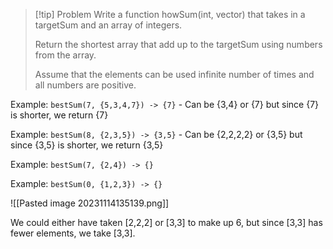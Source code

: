 >[!tip] Problem
>Write a function howSum(int, vector) that takes in a targetSum and an array of integers.
>
>Return the shortest array that add up to the targetSum using numbers from the array.
>
>Assume that the elements can be used infinite number of times and all numbers are positive.

Example:
	`bestSum(7, {5,3,4,7}) -> {7}`
	- Can be {3,4} or {7} but since {7} is shorter, we return {7}

Example:
	`bestSum(8, {2,3,5}) -> {3,5}`
	- Can be {2,2,2,2} or {3,5} but since {3,5} is shorter, we return {3,5}

Example:
	`bestSum(7, {2,4}) -> {}`

Example:
	`bestSum(0, {1,2,3}) -> {}`


![[Pasted image 20231114135139.png]]


We could either have taken [2,2,2] or [3,3] to make up 6, but since [3,3] has fewer elements, we take [3,3].


